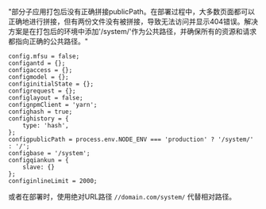 "部分子应用打包后没有正确拼接publicPath。在部署过程中，大多数页面都可以正确地进行拼接，但有两份文件没有被拼接，导致无法访问并显示404错误。解决方案是在打包后的环境中添加'/system/'作为公共路径，并确保所有的资源和请求都指向正确的公共路径。"

```vbnet
config.mfsu = false;
configantd = {};
configaccess = {};
configmodel = {};
configinitialState = {};
configrequest = {};
configlayout = false;
confignpmClient = 'yarn';
confighash = true;
confighistory = {
    type: 'hash',
};
configpublicPath = process.env.NODE_ENV === 'production' ? '/system/' : '/';
configbase = '/system';
configqiankun = {
    slave: {}
};
configinlineLimit = 2000;
```

或者在部署时，使用绝对URL路径 `//domain.com/system/` 代替相对路径。

